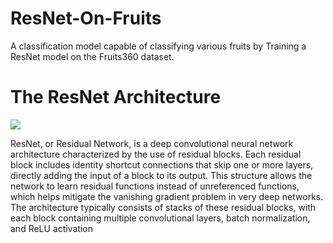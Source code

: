 # ResNet-On-Fruits
A classification model capable of classifying various fruits by Training a ResNet model on the Fruits360 dataset.

# The ResNet Architecture
![](https://miro.medium.com/v2/resize:fit:1024/1*BnoNVpj7uCNMOFOj1DQBQA.png)

ResNet, or Residual Network, is a deep convolutional neural network architecture characterized by the use of residual blocks. Each residual block includes identity shortcut connections that skip one or more layers, directly adding the input of a block to its output. This structure allows the network to learn residual functions instead of unreferenced functions, which helps mitigate the vanishing gradient problem in very deep networks. The architecture typically consists of stacks of these residual blocks, with each block containing multiple convolutional layers, batch normalization, and ReLU activation
